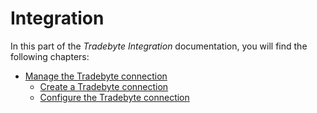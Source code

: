 # Integration

In this part of the *Tradebyte Integration* documentation, you will find the following chapters:

- [Manage the Tradebyte connection](./01_Tradebyte.md)
    - [Create a Tradebyte connection](./01_Tradebyte.md#create-a-tradebyte-connection)
    - [Configure the Tradebyte connection](./01_Tradebyte.md#configure-the-tradebyte-connection)